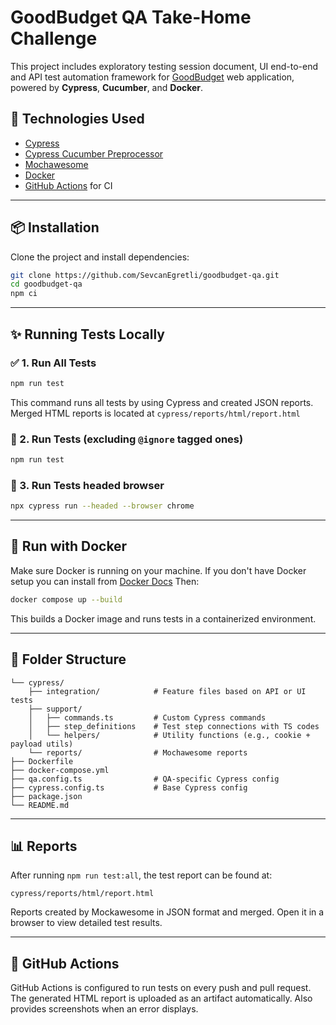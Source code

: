 # GoodBudget QA Take-Home Challenge

This project includes exploratory testing session document, UI end-to-end and API test automation framework for [GoodBudget](https://goodbudget.com) web application, powered by **Cypress**, **Cucumber**, and **Docker**.

## 🔧 Technologies Used

* [Cypress](https://www.cypress.io/)
* [Cypress Cucumber Preprocessor](https://github.com/badeball/cypress-cucumber-preprocessor)
* [Mochawesome](https://github.com/adamgruber/mochawesome)
* [Docker](https://www.docker.com/)
* [GitHub Actions](https://github.com/features/actions) for CI

---

## 📦 Installation

Clone the project and install dependencies:

```bash
git clone https://github.com/SevcanEgretli/goodbudget-qa.git
cd goodbudget-qa
npm ci
```

---

## ✨ Running Tests Locally

### ✅ 1. Run All Tests

```bash
npm run test
```

This command runs all tests by using Cypress and created JSON reports. Merged HTML reports is located at `cypress/reports/html/report.html`

### 🐞 2. Run Tests (excluding `@ignore` tagged ones)

```bash
npm run test
```

### 🐞 3. Run Tests headed browser

```bash
npx cypress run --headed --browser chrome
```

---

## 🐳 Run with Docker

Make sure Docker is running on your machine. If you don't have Docker setup you can install from [Docker Docs](https://docs.docker.com/desktop/setup/install/mac-install/) Then:

```bash
docker compose up --build
```

This builds a Docker image and runs tests in a containerized environment.

---

## 📁 Folder Structure

```
└── cypress/
    ├── integration/            # Feature files based on API or UI tests
    ├── support/
    │   ├── commands.ts         # Custom Cypress commands
    │   ├── step_definitions    # Test step connections with TS codes 
    │   └── helpers/            # Utility functions (e.g., cookie + payload utils)
    └── reports/                # Mochawesome reports
├── Dockerfile
├── docker-compose.yml
├── qa.config.ts                # QA-specific Cypress config
├── cypress.config.ts           # Base Cypress config
├── package.json
└── README.md
```

---

## 📊 Reports

After running `npm run test:all`, the test report can be found at:

```
cypress/reports/html/report.html
```

Reports created by Mockawesome in JSON format and merged. Open it in a browser to view detailed test results.

---


## 💪 GitHub Actions

GitHub Actions is configured to run tests on every push and pull request. The generated HTML report is uploaded as an artifact automatically. Also provides screenshots when an error displays.
